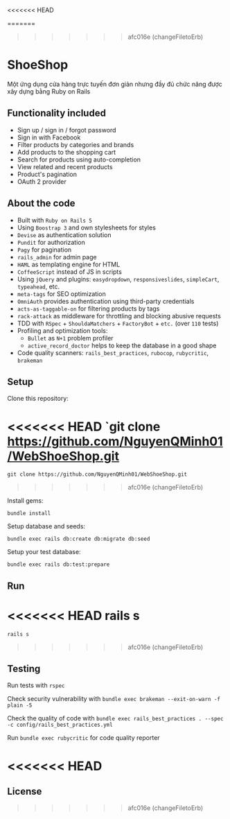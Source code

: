 <<<<<<< HEAD

=======
>>>>>>> afc016e (changeFiletoErb)

# ShoeShop

Một ứng dụng cửa hàng trực tuyến đơn giản nhưng đầy đủ chức năng được xây dựng bằng Ruby on Rails


## Functionality included

- Sign up / sign in / forgot password
- Sign in with Facebook
- Filter products by categories and brands
- Add products to the shopping cart
- Search for products using auto-completion
- View related and recent products
- Product's pagination
- OAuth 2 provider

## About the code

- Built with `Ruby on Rails 5`
- Using `Boostrap 3` and own stylesheets for styles
- `Devise` as authentication solution
- `Pundit` for authorization
- `Pagy` for pagination
- `rails_admin` for admin page
- `HAML` as templating engine for HTML
- `CoffeeScript` instead of JS in scripts
- Using `jQuery` and plugins: `easydropdown`, `responsiveslides`, `simpleCart`, `typeahead`, etc.
- `meta-tags` for SEO optimization
- `OmniAuth` provides authentication using third-party credentials
- `acts-as-taggable-on` for filtering products by tags
- `rack-attack` as middleware for throttling and blocking abusive requests
- TDD with `RSpec` + `ShouldaMatchers` + `FactoryBot` + `etc.` (over `110` tests)
- Profiling and optimization tools:
  - `Bullet` as `N+1` problem profiler
  - `active_record_doctor` helps to keep the database in a good shape
- Code quality scanners: `rails_best_practices`, `rubocop`, `rubycritic`, `brakeman`
## Setup

Clone this repository:

<<<<<<< HEAD
`git clone https://github.com/NguyenQMinh01/WebShoeShop.git
=======
`git clone https://github.com/NguyenQMinh01/WebShoeShop.git`
>>>>>>> afc016e (changeFiletoErb)

Install gems:

`bundle install`

Setup database and seeds:

`bundle exec rails db:create db:migrate db:seed`

Setup your test database:

`bundle exec rails db:test:prepare`

## Run

<<<<<<< HEAD
rails s
=======
`rails s`
>>>>>>> afc016e (changeFiletoErb)

## Testing

Run tests with `rspec`

Check security vulnerability with `bundle exec brakeman --exit-on-warn -f plain -5`

Check the quality of code with `bundle exec rails_best_practices . --spec -c config/rails_best_practices.yml`

Run `bundle exec rubycritic` for code quality reporter

<<<<<<< HEAD
=======
## License
>>>>>>> afc016e (changeFiletoErb)
